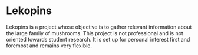 # Lekopins
Lekopins is a project whose objective is to gather relevant information about the large family of mushrooms. This project is not professional and is not oriented towards student research. It is set up for personal interest first and foremost and remains very flexible.
